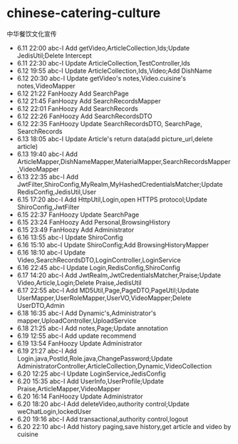 # chinese-catering-culture
中华餐饮文化宣传

- 6.11 22:00 abc-I Add getVideo,ArticleCollection,Ids;Update JedisUtil;Delete Intercept
- 6.11 22:30 abc-I Update ArticleCollection,TestController,Ids
- 6.12 19:55 abc-I Update ArticleCollection,Ids,Video;Add DishName
- 6.12 20:30 abc-I Update getVideo's notes,Video.cuisine's notes,VideoMapper
- 6.12 21:22 FanHoozy Add SearchPage
- 6.12 21:45 FanHoozy Add SearchRecordsMapper
- 6.12 22:01 FanHoozy Add SearchRecords
- 6.12 22:26 FanHoozy Add SearchRecordsDTO
- 6.12 22:35 FanHoozy Update SearchRecordsDTO, SearchPage, SearchRecords
- 6.13 18:05 abc-I Update Article's return data(add picture_url,delete article)
- 6.13 19:40 abc-I Add ArticleMapper,DishNameMapper,MaterialMapper,SearchRecordsMapper,VideoMapper
- 6.13 22:35 abc-I Add JwtFilter,ShiroConfig,MyRealm,MyHashedCredentialsMatcher;Update RedisConfig,JedisUtil,User
- 6.15 17:20 abc-I Add HttpUtil,Login,open HTTPS protocol;Update ShiroConfig,JwtFilter
- 6.15 22:37 FanHoozy Update SearchPage
- 6.15 23:24 FanHoozy Add Personal,BrowsingHistory
- 6.15 23:49 FanHoozy Add Administrator
- 6.16 13:55 abc-I Update ShiroConfig
- 6.16 15:10 abc-I Update ShiroConfig;Add BrowsingHistoryMapper
- 6.16 18:10 abc-I Update Video,SearchRecordsDTO,LoginController,LoginService
- 6.16 22:45 abc-I Update Login,RedisConfig,ShiroConfig
- 6.17 14:20 abc-I Add JwtRealm,JwtCredentialsMatcher,Praise;Update Video,Article,Login;Delete Praise,JedisUtil
- 6.17 22:55 abc-I Add MD5Util,Page,PageDTO,PageUtil;Update UserMapper,UserRoleMapper,UserVO,VideoMapper;Delete UserDTO,Admin
- 6.18 16:35 abc-I Add Dynamic's,Administrator's mapper,UploadController,UploadService
- 6.18 21:25 abc-I Add notes,Page;Update annotation
- 6.19 12:55 abc-I Add update recommend
- 6.19 13:54 FanHoozy Update Administrator
- 6.19 21:27 abc-I Add Login.java,PostId,Role.java,ChangePassword;Update AdministratorController,ArticleCollection,Dynamic,VideoCollection
- 6.20 12:25 abc-I Update LoginService,JedisConfig
- 6.20 15:35 abc-I Add UserInfo,UserProfile;Update Praise,ArticleMapper,VideoMapper
- 6.20 16:14 FanHoozy Update Administrator
- 6.20 18:20 abc-I Add deleteVideo,authority control;Update weChatLogin,lockedUser
- 6.20 19:16 abc-I Add transactional,authority control,logout
- 6.20 22:10 abc-I Add history paging,save history,get article and video by cuisine